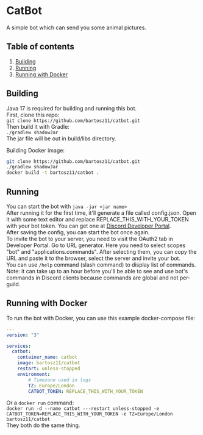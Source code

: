 # CatBot

A simple bot which can send you some animal pictures.

## Table of contents

1. [Building](#building)
2. [Running](#running)
3. [Running with Docker](#running-with-docker)

## Building

Java 17 is required for building and running this bot. <br/>
First, clone this repo: <br/>
``git clone https://github.com/bartosz11/catbot.git`` <br/>
Then build it with Gradle: <br/>
``./gradlew shadowJar`` <br/>
The jar file will be out in build/libs directory. <br/>

Building Docker image: 
```bash 
git clone https://github.com/bartosz11/catbot.git
./gradlew shadowJar
docker build -t bartosz11/catbot .
```

## Running

You can start the bot with ``java -jar <jar name>`` <br/>
After running it for the first time, it'll generate a file called config.json. Open it with some text editor and replace REPLACE_THIS_WITH_YOUR_TOKEN with your bot token. You can get one at [Discord Developer Portal](https://discord.com/developers/applications). <br/>
After saving the config, you can start the bot once again. <br/>
To invite the bot to your server, you need to visit the OAuth2 tab in Developer Portal. Go to URL generator. Here you need to select scopes "bot" and "applications.commands". After selecting them, you can copy the URL and paste it to the browser, select the server and invite your bot. <br/>
You can use ``/help`` command (slash command) to display list of commands. <br/>
Note: it can take up to an hour before you'll be able to see and use bot's commands in Discord clients because commands are global and not per-guild. <br/>

## Running with Docker

To run the bot with Docker, you can use this example docker-compose file: <br/>
```yaml
---
version: "3"

services:
  catbot:
    container_name: catbot
    image: bartosz11/catbot
    restart: unless-stopped
    environment:
        # Timezone used in logs
        TZ: Europe/London
        CATBOT_TOKEN: REPLACE_THIS_WITH_YOUR_TOKEN
```
Or a ``docker run`` command: <br/>
``docker run -d --name catbot ---restart unless-stopped -e CATBOT_TOKEN=REPLACE_THIS_WITH_YOUR_TOKEN -e TZ=Europe/London bartosz11/catbot`` <br/>
They both do the same thing. <br/>
